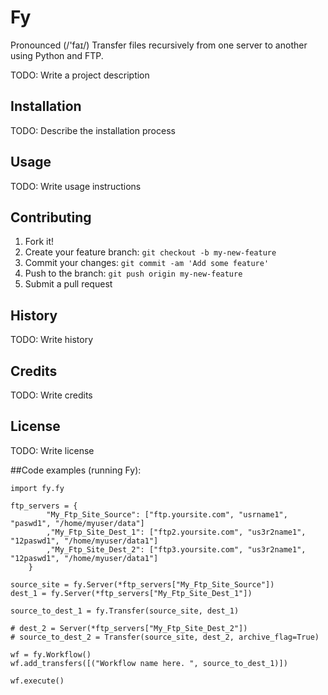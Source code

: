 # Fy
Pronounced (/'faɪ/)
Transfer files recursively from one server to another using Python and FTP. 

TODO: Write a project description
## Installation
TODO: Describe the installation process
## Usage
TODO: Write usage instructions
## Contributing
1. Fork it!
2. Create your feature branch: `git checkout -b my-new-feature`
3. Commit your changes: `git commit -am 'Add some feature'`
4. Push to the branch: `git push origin my-new-feature`
5. Submit a pull request
## History
TODO: Write history
## Credits
TODO: Write credits
## License
TODO: Write license

##Code examples (running Fy):
```
import fy.fy

ftp_servers = {
        "My_Ftp_Site_Source": ["ftp.yoursite.com", "usrname1", "paswd1", "/home/myuser/data"]
        ,"My_Ftp_Site_Dest_1": ["ftp2.yoursite.com", "us3r2name1", "12paswd1", "/home/myuser/data1"]
        ,"My_Ftp_Site_Dest_2": ["ftp3.yoursite.com", "us3r2name1", "12paswd1", "/home/myuser/data1"]
    }

source_site = fy.Server(*ftp_servers["My_Ftp_Site_Source"])
dest_1 = fy.Server(*ftp_servers["My_Ftp_Site_Dest_1"])

source_to_dest_1 = fy.Transfer(source_site, dest_1)

# dest_2 = Server(*ftp_servers["My_Ftp_Site_Dest_2"])
# source_to_dest_2 = Transfer(source_site, dest_2, archive_flag=True)

wf = fy.Workflow()
wf.add_transfers([("Workflow name here. ", source_to_dest_1)])

wf.execute()
```
